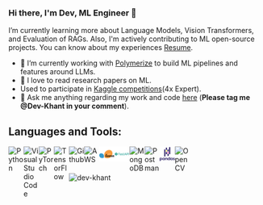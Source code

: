 ### Hi there, I'm Dev, ML Engineer 👋

I’m currently learning more about Language Models, Vision Transformers, and Evaluation of RAGs. Also, I'm actively contributing to ML open-source projects. You can know about my experiences [Resume](https://drive.google.com/file/d/1kNZKvTkUIB_oyO4sjdp00OkRnBABOUkq/view?usp=sharing).


- 🔭 I’m currently working with [Polymerize](https://github.com/Polymerize) to build ML pipelines and features around LLMs.
- 🌱 I love to read research papers on ML.
- Used to participate in [Kaggle competitions](https://www.kaggle.com/devkhant24)(4x Expert).
- 💬 Ask me anything regarding my work and code [here](https://github.com/Dev-Khant/Dev-Khant/issues) (**Please tag me @Dev-Khant in your comment**).


## Languages and Tools:
<img align="left" alt="Python" width="30px" src="https://www.vectorlogo.zone/logos/python/python-icon.svg" />
<img align="left" alt="Visual Studio Code" width="30px" src="https://www.vectorlogo.zone/logos/visualstudio_code/visualstudio_code-icon.svg" />
<img align="left" alt="PyTorch" width="30px" src="https://www.vectorlogo.zone/logos/pytorch/pytorch-icon.svg" />
<img align="left" alt="TensorFlow" width="30px" src="https://www.vectorlogo.zone/logos/tensorflow/tensorflow-icon.svg" />
<img align="left" alt="Github" width="30px" src="https://www.vectorlogo.zone/logos/github/github-tile.svg" />
<img align="left" alt="AWS" width="30px" src="https://www.vectorlogo.zone/logos/amazon_aws/amazon_aws-icon.svg" />

<img align="left" alt="Scikit-learn" width="30px" src="https://github.com/devicons/devicon/blob/master/icons/scikitlearn/scikitlearn-original.svg" />
<img align="left" alt="FastAPI" width="30px" src="https://github.com/devicons/devicon/blob/master/icons/fastapi/fastapi-plain-wordmark.svg" />
<img align="left" alt="MongoDB" width="30px" src="https://www.vectorlogo.zone/logos/mongodb/mongodb-icon.svg" />
<img align="left" alt="Postman" width="30px" src="https://www.vectorlogo.zone/logos/getpostman/getpostman-icon.svg" />
<img align="left" alt="Pandas" width="30px" src="https://github.com/devicons/devicon/blob/master/icons/pandas/pandas-original-wordmark.svg" />
<img align="left" alt="OpenCV" width="30px" src="https://www.vectorlogo.zone/logos/opencv/opencv-icon.svg" />

<br />
<br />
<br />

<img align="center" src="https://github-readme-stats.vercel.app/api?username=dev-khant&show_icons=true&locale=en" alt="dev-khant" />
